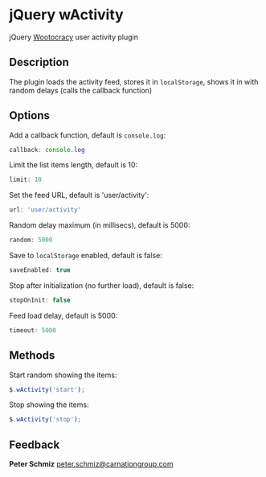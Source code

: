 jQuery wActivity
================

jQuery [Wootocracy](http://wootocracy.com) user activity plugin

Description
-----------

The plugin loads the activity feed, stores it in `localStorage`, shows it
in with random delays (calls the callback function)

Options
-------

Add a callback function, default is `console.log`:

```javascript
callback: console.log
```

Limit the list items length, default is 10:

```javascript
limit: 10
```

Set the feed URL, default is 'user/activity':

```javascript
url: 'user/activity'
```

Random delay maximum (in millisecs), default is 5000:

```javascript
random: 5000
```

Save to `localStorage` enabled, default is false:

```javascript
saveEnabled: true
```

Stop after initialization (no further load), default is false:

```javascript
stopOnInit: false
```

Feed load delay, default is 5000:

```javascript
timeout: 5000
```

Methods
-------

Start random showing the items:

```javascript
$.wActivity('start');
```

Stop showing the items:

```javascript
$.wActivity('stop');
```

Feedback
--------

**Peter Schmiz**
<peter.schmiz@carnationgroup.com>